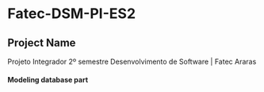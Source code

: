 # Fatec-DSM-PI-ES2

<h2>Project Name</h2>
Projeto Integrador 2º semestre Desenvolvimento de Software | Fatec Araras

<h4>Modeling database part</h4>